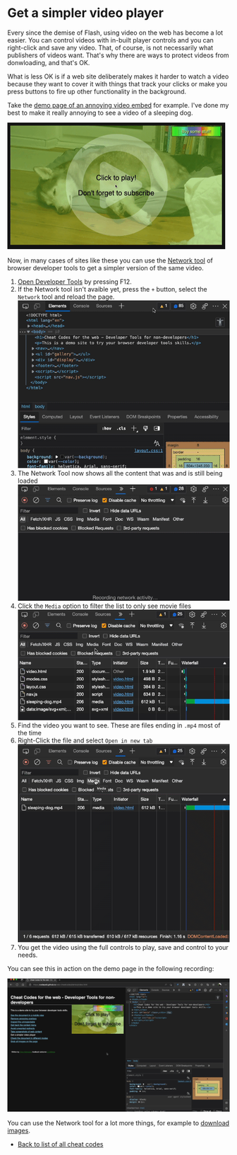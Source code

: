 # Get a simpler video player

Every since the demise of Flash, using video on the web has become a lot easier. You can control videos with in-built player controls and you can right-click and save any video. That, of course, is not necessarily what publishers of videos want. That's why there are ways to protect videos from donwloading, and that's OK.

What is less OK is if a web site deliberately makes it harder to watch a video because they want to cover it with things that track your clicks or make you press buttons to fire up other functionality in the background.

Take the [demo page of an annoying video embed](https://codepo8.github.io/web-cheatcodes/demos/video.html) for example. I've done my best to make it really annoying to see a video of a sleeping dog.

![Annoying player covering the video](screencasts/dog-video.gif)

Now, in many cases of sites like these you can use the [Network tool](https://docs.microsoft.com/microsoft-edge/devtools-guide-chromium/network/) of browser developer tools to get a simpler version of the same video.

1. [Open Developer Tools](https://docs.microsoft.com/microsoft-edge/devtools-guide-chromium/overview#open-devtools) by pressing F12.
1. If the Network tool isn't avaible yet, press the `+` button, select the `Network` tool and reload the page.
    ![Opening the network tool](screencasts/open-network.gif)
1. The Network Tool now shows all the content that was and is still being loaded
    ![Network showing all the page resources loading](screencasts/network-video-loading.gif)
1. Click the `Media` option to filter the list to only see movie files
    ![Filtering the network results by media type](screencasts/network-media-filtering.gif)
1. Find the video you want to see. These are files ending in `.mp4` most of the time
1. Right-Click the file and select `Open in new tab`
    ![Opening a network resource in a new tab](screencasts/network-media-open.gif)
1. You get the video using the full controls to play, save and control to your needs.

You can see this in action on the demo page in the following recording:

![Recording o how to use the Network tool to get a video with full browser controls](screencasts/video-new-tab.gif)

You can use the Network tool for a lot more things, for example to [download images](download-images.md).

* [Back to list of all cheat codes](README.md)
